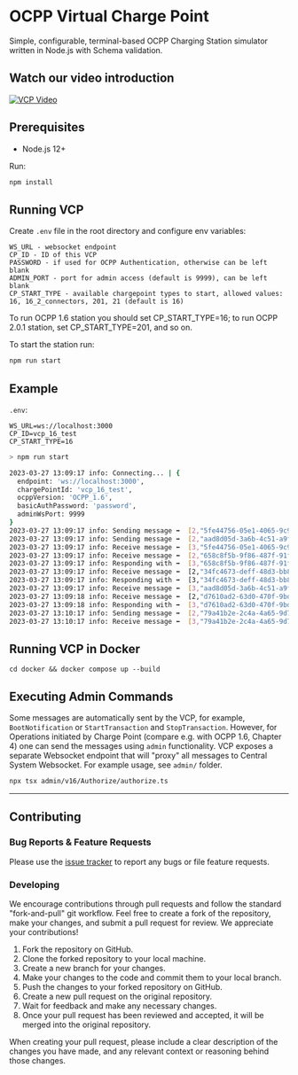# OCPP Virtual Charge Point

Simple, configurable, terminal-based OCPP Charging Station simulator written in Node.js with Schema validation.

## Watch our video introduction

[![VCP Video](https://img.youtube.com/vi/YsXjnk0mhfA/0.jpg)](https://www.youtube.com/watch?v=YsXjnk0mhfA)

## Prerequisites

- Node.js 12+

Run:

```bash
npm install
```

## Running VCP

Create `.env` file in the root directory and configure env variables:

```
WS_URL - websocket endpoint
CP_ID - ID of this VCP
PASSWORD - if used for OCPP Authentication, otherwise can be left blank
ADMIN_PORT - port for admin access (default is 9999), can be left blank
CP_START_TYPE - available chargepoint types to start, allowed values: 16, 16_2_connectors, 201, 21 (default is 16)
```

To run OCPP 1.6 station you should set CP_START_TYPE=16; to run OCPP 2.0.1 station, set CP_START_TYPE=201, and so on.

To start the station run:
```bash
npm run start
```

## Example

`.env`:
```
WS_URL=ws://localhost:3000
CP_ID=vcp_16_test
CP_START_TYPE=16
```

```bash
> npm run start

2023-03-27 13:09:17 info: Connecting... | {
  endpoint: 'ws://localhost:3000',
  chargePointId: 'vcp_16_test',
  ocppVersion: 'OCPP_1.6',
  basicAuthPassword: 'password',
  adminWsPort: 9999
}
2023-03-27 13:09:17 info: Sending message ➡️  [2,"5fe44756-05e1-4065-9c91-11b456b55913","BootNotification",{"chargePointVendor":"Solidstudio","chargePointModel":"test","chargePointSerialNumber":"S001","firmwareVersion":"1.0.0"}]
2023-03-27 13:09:17 info: Sending message ➡️  [2,"aad8d05d-3a6b-4c51-a9fc-7275d4a6cbc3","StatusNotification",{"connectorId":1,"errorCode":"NoError","status":"Available"}]
2023-03-27 13:09:17 info: Receive message ⬅️  [3,"5fe44756-05e1-4065-9c91-11b456b55913",{"currentTime":"2023-03-27T11:09:17.883Z","interval":30,"status":"Accepted"}]
2023-03-27 13:09:17 info: Receive message ⬅️  [2,"658c8f5b-9f86-487f-91f8-1d656453978a","ChangeConfiguration",{"key":"MeterValueSampleInterval","value":"60"}]
2023-03-27 13:09:17 info: Responding with ➡️  [3,"658c8f5b-9f86-487f-91f8-1d656453978a",{"status":"Accepted"}]
2023-03-27 13:09:17 info: Receive message ⬅️  [2,"34fc4673-deff-48d3-bb8e-d94d75fa619a","GetConfiguration",{"key":["SupportedFeatureProfiles"]}]
2023-03-27 13:09:17 info: Responding with ➡️  [3,"34fc4673-deff-48d3-bb8e-d94d75fa619a",{"configurationKey":[{"key":"SupportedFeatureProfiles","readonly":true,"value":"Core,FirmwareManagement,LocalAuthListManagement,Reservation,SmartCharging,RemoteTrigger"},{"key":"ChargeProfileMaxStackLevel","readonly":true,"value":"99"},{"key":"HeartbeatInterval","readonly":false,"value":"300"},{"key":"GetConfigurationMaxKeys","readonly":true,"value":"99"}]}]
2023-03-27 13:09:17 info: Receive message ⬅️  [3,"aad8d05d-3a6b-4c51-a9fc-7275d4a6cbc3",{}]
2023-03-27 13:09:18 info: Receive message ⬅️  [2,"d7610ad2-63d0-470f-9bd9-6e47d5483429","SetChargingProfile",{"connectorId":0,"csChargingProfiles":{"chargingProfileId":30,"stackLevel":0,"chargingProfilePurpose":"ChargePointMaxProfile","chargingProfileKind":"Absolute","chargingSchedule":{"chargingRateUnit":"A","chargingSchedulePeriod":[{"startPeriod":0,"limit":10.0}]}}}]
2023-03-27 13:09:18 info: Responding with ➡️  [3,"d7610ad2-63d0-470f-9bd9-6e47d5483429",{"status":"Accepted"}]
2023-03-27 13:10:17 info: Sending message ➡️  [2,"79a41b2e-2c4a-4a65-9d7e-417967a8f95f","Heartbeat",{}]
2023-03-27 13:10:17 info: Receive message ⬅️  [3,"79a41b2e-2c4a-4a65-9d7e-417967a8f95f",{"currentTime":"2023-03-27T11:10:17.955Z"}]
```

## Running VCP in Docker
```
cd docker && docker compose up --build
```

## Executing Admin Commands

Some messages are automatically sent by the VCP, for example, `BootNotification` or `StartTransaction` and `StopTransaction`.
However, for Operations initiated by Charge Point (compare e.g. with OCPP 1.6, Chapter 4) one can send the messages using `admin` functionality.
VCP exposes a separate Websocket endpoint that will "proxy" all messages to Central System Websocket.
For example usage, see `admin/` folder.

```bash
npx tsx admin/v16/Authorize/authorize.ts
```

---

## Contributing

### Bug Reports & Feature Requests

Please use the [issue tracker](https://github.com/solidstudiosh/ocpp-virtual-charge-point/issues) to report any bugs or file feature requests.

### Developing

We encourage contributions through pull requests and follow the standard "fork-and-pull" git workflow. Feel free to create a fork of the repository, make your changes, and submit a pull request for review. We appreciate your contributions!

1. Fork the repository on GitHub.
2. Clone the forked repository to your local machine.
3. Create a new branch for your changes.
4. Make your changes to the code and commit them to your local branch.
5. Push the changes to your forked repository on GitHub.
6. Create a new pull request on the original repository.
7. Wait for feedback and make any necessary changes.
8. Once your pull request has been reviewed and accepted, it will be merged into the original repository.

When creating your pull request, please include a clear description of the changes you have made, and any relevant context or reasoning behind those changes.
